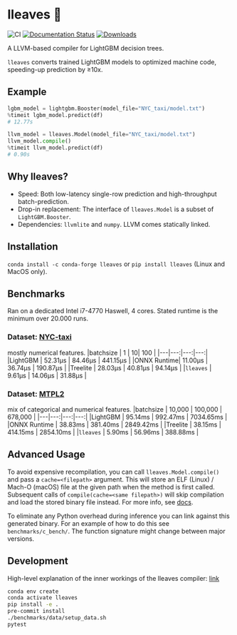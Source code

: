 # lleaves 🍃
![CI](https://github.com/siboehm/lleaves/workflows/CI/badge.svg)
[![Documentation Status](https://readthedocs.org/projects/lleaves/badge/?version=latest)](https://lleaves.readthedocs.io/en/latest/?badge=latest)
[![Downloads](https://pepy.tech/badge/lleaves)](https://pepy.tech/project/lleaves)

A LLVM-based compiler for LightGBM decision trees.

`lleaves` converts trained LightGBM models to optimized machine code, speeding-up prediction by ≥10x.

## Example

```python
lgbm_model = lightgbm.Booster(model_file="NYC_taxi/model.txt")
%timeit lgbm_model.predict(df)
# 12.77s

llvm_model = lleaves.Model(model_file="NYC_taxi/model.txt")
llvm_model.compile()
%timeit llvm_model.predict(df)
# 0.90s 
```

## Why lleaves?
- Speed: Both low-latency single-row prediction and high-throughput batch-prediction.
- Drop-in replacement: The interface of `lleaves.Model` is a subset of `LightGBM.Booster`.
- Dependencies: `llvmlite` and `numpy`. LLVM comes statically linked.

## Installation
`conda install -c conda-forge lleaves` or `pip install lleaves` (Linux and MacOS only).

## Benchmarks
Ran on a dedicated Intel i7-4770 Haswell, 4 cores.
Stated runtime is the minimum over 20.000 runs.

### Dataset: [NYC-taxi](https://www1.nyc.gov/site/tlc/about/tlc-trip-record-data.page)
mostly numerical features.
|batchsize   | 1  | 10| 100 |
|---|---:|---:|---:|
|LightGBM   | 52.31μs   | 84.46μs   | 441.15μs |
|ONNX  Runtime| 11.00μs | 36.74μs | 190.87μs  |
|Treelite   | 28.03μs   | 40.81μs   | 94.14μs  |
|``lleaves``   | 9.61μs | 14.06μs | 31.88μs  |

### Dataset: [MTPL2](https://www.openml.org/d/41214)
mix of categorical and numerical features.
|batchsize   | 10,000  | 100,000  | 678,000 |
|---|---:|---:|---:|
|LightGBM   | 95.14ms | 992.47ms   | 7034.65ms  |
|ONNX  Runtime | 38.83ms  | 381.40ms  | 2849.42ms  |
|Treelite   | 38.15ms | 414.15ms  | 2854.10ms  |
|``lleaves``  | 5.90ms  | 56.96ms | 388.88ms |

## Advanced Usage
To avoid expensive recompilation, you can call `lleaves.Model.compile()` and pass a `cache=<filepath>` argument.
This will store an ELF (Linux) / Mach-O (macOS) file at the given path when the method is first called.
Subsequent calls of `compile(cache=<same filepath>)` will skip compilation and load the stored binary file instead.
For more info, see [docs](https://lleaves.readthedocs.io/en/latest/).

To eliminate any Python overhead during inference you can link against this generated binary.
For an example of how to do this see `benchmarks/c_bench/`.
The function signature might change between major versions.

## Development
High-level explanation of the inner workings of the lleaves compiler: [link](https://siboehm.com/articles/21/lleaves)
```bash
conda env create
conda activate lleaves
pip install -e .
pre-commit install
./benchmarks/data/setup_data.sh
pytest
```
